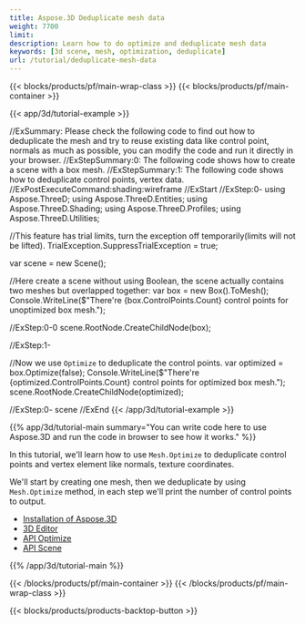 ```yaml
---
title: Aspose.3D Deduplicate mesh data
weight: 7700
limit: 
description: Learn how to do optimize and deduplicate mesh data
keywords: [3d scene, mesh, optimization, deduplicate]
url: /tutorial/deduplicate-mesh-data
---
```


{{< blocks/products/pf/main-wrap-class >}}
{{< blocks/products/pf/main-container >}}

{{< app/3d/tutorial-example >}}

//ExSummary: Please check the following code to find out how to deduplicate the mesh and try to reuse existing data like control point, normals as much as possible, you can modify the code and run it directly in your browser.
//ExStepSummary:0: The following code shows how to create a scene with a box mesh.
//ExStepSummary:1: The following code shows how to deduplicate control points, vertex data.
//ExPostExecuteCommand:shading:wireframe
//ExStart
//ExStep:0-
using Aspose.ThreeD;
using Aspose.ThreeD.Entities;
using Aspose.ThreeD.Shading;
using Aspose.ThreeD.Profiles;
using Aspose.ThreeD.Utilities;


//This feature has trial limits, turn the exception off temporarily(limits will not be lifted).
TrialException.SuppressTrialException = true;

var scene = new Scene();

//Here create a scene without using Boolean, the scene actually contains two meshes but overlapped together:
var box = new Box().ToMesh();
Console.WriteLine($"There're {box.ControlPoints.Count} control points for unoptimized box mesh.");

//ExStep:0-0
scene.RootNode.CreateChildNode(box);

//ExStep:1-

//Now we use `Optimize` to deduplicate the control points.
var optimized = box.Optimize(false);
Console.WriteLine($"There're {optimized.ControlPoints.Count} control points for optimized box mesh.");
scene.RootNode.CreateChildNode(optimized);



//ExStep:0-
scene
//ExEnd
{{< /app/3d/tutorial-example >}}

{{% app/3d/tutorial-main summary="You can write code here to use Aspose.3D and run the code in browser to see how it works." %}}

In this tutorial, we'll learn how to use `Mesh.Optimize` to deduplicate control points and vertex element like normals, texture coordinates.

We'll start by creating one mesh, then we deduplicate by using `Mesh.Optimize` method, in each step we'll print the number of control points to output.

* [Installation of Aspose.3D](https://docs.aspose.com/3d/net/installation/)
* [3D Editor](https://products.aspose.app/3d/editor/)
* [API Optimize](https://reference.aspose.com/3d/net/aspose.threed.entities/mesh/doboolean)
* [API Scene](https://reference.aspose.com/3d/net/aspose.threed/scene/)

{{% /app/3d/tutorial-main %}}

{{< /blocks/products/pf/main-container >}}
{{< /blocks/products/pf/main-wrap-class >}}

{{< blocks/products/products-backtop-button >}}
